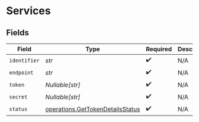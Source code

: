 # Services


## Fields

| Field                                                                                | Type                                                                                 | Required                                                                             | Description                                                                          | Example                                                                              |
| ------------------------------------------------------------------------------------ | ------------------------------------------------------------------------------------ | ------------------------------------------------------------------------------------ | ------------------------------------------------------------------------------------ | ------------------------------------------------------------------------------------ |
| `identifier`                                                                         | *str*                                                                                | :heavy_check_mark:                                                                   | N/A                                                                                  | metadata-dev                                                                         |
| `endpoint`                                                                           | *str*                                                                                | :heavy_check_mark:                                                                   | N/A                                                                                  | https://epg.provider.plex.tv                                                         |
| `token`                                                                              | *Nullable[str]*                                                                      | :heavy_check_mark:                                                                   | N/A                                                                                  | DjoMtqFAGRL1uVtCyF1dKIorTbShJeqv                                                     |
| `secret`                                                                             | *Nullable[str]*                                                                      | :heavy_check_mark:                                                                   | N/A                                                                                  |                                                                                      |
| `status`                                                                             | [operations.GetTokenDetailsStatus](../../models/operations/gettokendetailsstatus.md) | :heavy_check_mark:                                                                   | N/A                                                                                  | online                                                                               |